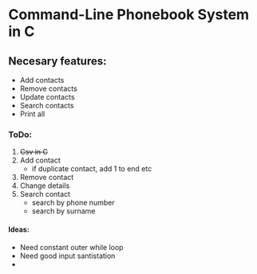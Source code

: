 # Command-Line Phonebook System in C

## Necesary features:
* Add contacts
* Remove contacts
* Update contacts
* Search contacts
* Print all


### ToDo:

1. ~~Csv in C~~
2. Add contact
	- if duplicate contact, add 1 to end etc
3. Remove contact
4. Change details
5. Search contact
	- search by phone number
	- search by surname


#### Ideas:

* Need constant outer while loop 
* Need good input santistation
* 
